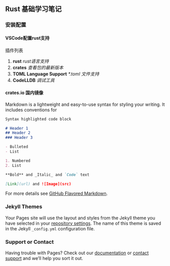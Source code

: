 ## Rust 基础学习笔记

### 安装配置
#### VSCode配置rust支持
插件列表
1. **rust**    _rust语言支持_
2. **crates**   _查看包的最新版本_
3. **TOML Language Support**   _*.toml 文件支持_
4. **CodeLLDB**    _调试工具_
#### crates.io 国内镜像




Markdown is a lightweight and easy-to-use syntax for styling your writing. It includes conventions for

```markdown
Syntax highlighted code block

# Header 1
## Header 2
### Header 3

- Bulleted
- List

1. Numbered
2. List

**Bold** and _Italic_ and `Code` text

[Link](url) and ![Image](src)
```

For more details see [GitHub Flavored Markdown](https://guides.github.com/features/mastering-markdown/).

### Jekyll Themes

Your Pages site will use the layout and styles from the Jekyll theme you have selected in your [repository settings](https://github.com/sice5921/Rust-Learn-Notes./settings). The name of this theme is saved in the Jekyll `_config.yml` configuration file.

### Support or Contact

Having trouble with Pages? Check out our [documentation](https://help.github.com/categories/github-pages-basics/) or [contact support](https://github.com/contact) and we’ll help you sort it out.
